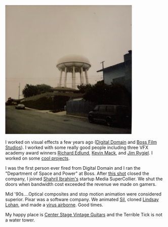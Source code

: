 ![Terrible Tick, Redondo Beach California, 1997](/media/Tick-low.png)

I worked on visual effects a few years ago ([Digital Domain](http://www.digitaldomain.com) and [Boss Film Studios](http://www.vfxhq.com/houses/boss.html)). I worked with some really good people including three VFX academy award winners [Richard Edlund](https://www.imdb.com/name/nm0249430/?ref_=fn_al_nm_1), [Kevin Mack](https://www.imdb.com/name/nm0533034/?ref_=fn_al_nm_2), and [Jim Rygiel](https://www.imdb.com/name/nm0753277/?ref_=fn_al_nm_1). I worked on some [cool projects](https://www.imdb.com/name/nm0627816/#visual_effects).

I was the first person ever fired from Digital Domain and I ran the "Department of Space and Power" at Boss. After [this shot](https://www.youtube.com/watch?v=lAXO8qwlrQ8) closed the company, I joined [Shahril Ibrahim's](https://www.imdb.com/name/nm0406567/?ref_=fn_al_nm_1) startup Media SuperCollier. We shut the doors when bandwidth cost exceeded the revenue we made on gamers. 

Mid '90s....Optical composites and stop motion animation were considered superior. Pixar was a software company. We animated [Sil](https://beforesandafters.com/2020/07/13/when-motion-capture-puppets-were-all-the-rage/), cloned [Lindsay Lohan](https://apicms.thestar.com.my/uploads/images/2020/07/21/789312.jpg), and made a [virus airborne](https://www.youtube.com/watch?v=Wy-w1-g7OvY). Good times.

My happy place is [Center Stage Vintage Guitars](https://www.instagram.com/centerstagevintageguitars/) and the Terrible Tick is not a water tower.
  
   
